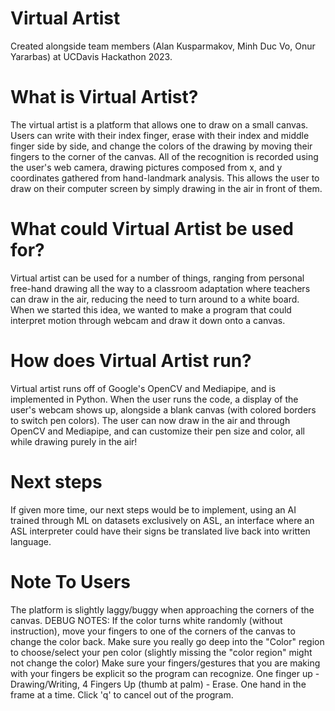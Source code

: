 # Virtual Artist 

Created alongside team members (Alan Kusparmakov, Minh Duc Vo, Onur Yararbas) at UCDavis Hackathon 2023. 

# What is Virtual Artist? 

The virtual artist is a platform that allows one to draw on a small canvas. Users can write with their index finger, erase with their index and middle finger side by side, and change the colors of the drawing by moving their fingers to the corner of the canvas. All of the recognition is recorded using the user's web camera, drawing pictures composed from x, and y coordinates gathered from hand-landmark analysis. This allows the user to draw on their computer screen by simply drawing in the air in front of them.


# What could Virtual Artist be used for?
Virtual artist can be used for a number of things, ranging from personal free-hand drawing all the way to a classroom adaptation where teachers can draw in the air, reducing the need to turn around to a white board. When we started this idea, we wanted to make a program that could interpret motion through webcam and draw it down onto a canvas.


# How does Virtual Artist run?

Virtual artist runs off of Google's OpenCV and Mediapipe, and is implemented in Python. When the user runs the code, a display of the user's webcam shows up, alongside a blank canvas (with colored borders to switch pen colors). The user can now draw in the air and through OpenCV and Mediapipe, and can customize their pen size and color, all while drawing purely in the air!


# Next steps

If given more time, our next steps would be to implement, using an AI trained through ML on datasets exclusively on ASL, an interface where an ASL interpreter could have their signs be translated live back into written language.

# Note To Users

The platform is slightly laggy/buggy when approaching the corners of the canvas. DEBUG NOTES: If the color turns white randomly (without instruction), move your fingers to one of the corners of the canvas to change the color back. Make sure you really go deep into the "Color" region to choose/select your pen color (slightly missing the "color region" might not change the color) Make sure your fingers/gestures that you are making with your fingers be explicit so the program can recognize. One finger up - Drawing/Writing, 4 Fingers Up (thumb at palm) - Erase. One hand in the frame at a time. Click 'q' to cancel out of the program. 
